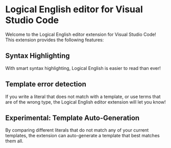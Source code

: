 # Logical English editor for Visual Studio Code
Welcome to the Logical English editor extension for Visual Studio Code! This extension provides the following features:

## Syntax Highlighting
With smart syntax highlighting, Logical English is easier to read than ever!

## Template error detection
If you write a literal that does not match with a template, or use terms that are of the wrong type, the Logical English editor extension will let you know!

## Experimental: Template Auto-Generation
By comparing different literals that do not match any of your current templates, the extension can auto-generate a template that best matches them all.